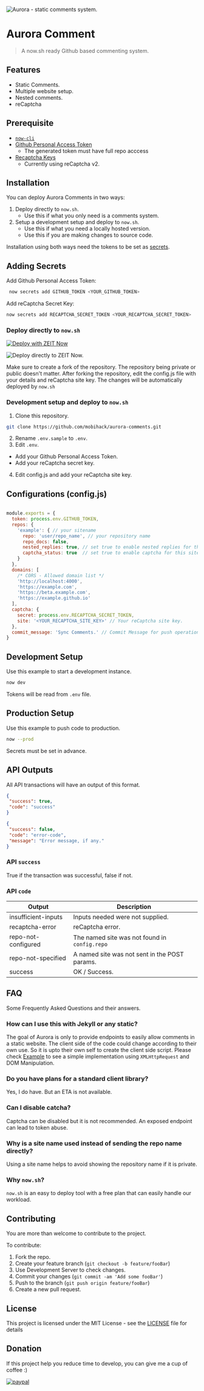 ![Aurora - static comments system.](docs/assets/images/banner.png)

# Aurora Comment

> A now.sh ready Github based commenting system.

## Features
 - Static Comments.
 - Multiple website setup.
 - Nested comments.
 - reCaptcha

## Prerequisite

 - [`now-cli`](https://zeit.co/download)
 - [Github Personal Access Token](https://github.com/settings/tokens)
    - The generated token must have full repo acccess
 - [Recaptcha Keys](https://www.google.com/recaptcha/)
    - Currently using reCaptcha v2.

## Installation

You can deploy Aurora Comments in two ways:
 1) Deploy directly to `now.sh`.
    - Use this if what you only need is a comments system. 
 2) Setup a development setup and deploy to `now.sh`.
    - Use this if what you need a locally hosted version.
    - Use this if you are making changes to source code.
  
Installation using both ways need the tokens to be set as [secrets](https://zeit.co/docs/v2/environment-variables-and-secrets).

## Adding Secrets

Add Github Personal Access Token:
```sh
 now secrets add GITHUB_TOKEN <YOUR_GITHUB_TOKEN>
 ```
Add reCaptcha Secret Key:
 ```sh
 now secrets add RECAPTCHA_SECRET_TOKEN <YOUR_RECAPTCHA_SECRET_TOKEN>
 ```

### Deploy directly to `now.sh`

[![Deploy with ZEIT Now](https://zeit.co/button)](https://zeit.co/new/project?template=https://github.com/mobihack/aurora-comments/)

![Deploy directly to ZEIT Now.](docs/assets/images/now-deploy.gif)

Make sure to create a fork of the repository. The repository being private or public doesn't matter. After forking the repository, edit the config.js file with your details and reCaptcha site key. The changes will be automatically deployed by `now.sh`


### Development setup and deploy to `now.sh`

1) Clone this repository.

 ```sh
 git clone https://github.com/mobihack/aurora-comments.git
 ```

2) Rename `.env.sample` to `.env`.
3) Edit `.env`.
 - Add your Github Personal Access Token.
 - Add your reCaptcha secret key.
 4) Edit config.js and add your reCaptcha site key.

## Configurations (config.js)
```js

module.exports = {
  token: process.env.GITHUB_TOKEN,
  repos: {
    'example': { // your sitename
      repo: 'user/repo_name', // your repository name
      repo_docs: false,
      nested_replies: true, // set true to enable nested replies for this site
      captcha_status: true  // set true to enable captcha for this site
    }
  },
  domains: [
    /* CORS - Allowed domain list */
    'http://localhost:4000',
    'https://example.com',
    'https://beta.example.com',
    'https://example.github.io'
  ],
  captcha: {
    secret: process.env.RECAPTCHA_SECRET_TOKEN,
    site: '<YOUR_RECAPTCHA_SITE_KEY>' // Your reCaptcha site key.
  },
  commit_message: 'Sync Comments.' // Commit Message for push operation.
}

```

## Development Setup

Use this example to start a development instance.

```sh
now dev
```

Tokens will be read from `.env` file.

## Production Setup

Use this example to push code to production.

```sh
now --prod
```

Secrets must be set in advance.

## API Outputs

All API transactions will have an output of this format.

```json
{
 "success": true,
 "code": "success"
}
```
```json
{
 "success": false,
 "code": "error-code",
 "message": "Error message, if any."
}
```
### API `success`

True if the transaction was successful, false if not.

### API `code`
| Output               | Description                                    |
| -------------------- | ---------------------------------------------- |
| insufficient-inputs  | Inputs needed were not supplied.               |
| recaptcha-error      | reCaptcha error.                               |
| repo-not-configured  | The named site was not found in `config.repo`  |
| repo-not-specified   | A named site was not sent in the POST params.  |
| success              | OK / Success.                                  |

## FAQ
Some Frequently Asked Questions and their answers.

### How can I use this with Jekyll or any static?
The goal of Aurora is only to provide endpoints to easily allow comments in a static website. The client side of the code could change according to their own use. So it is upto their own self to create the client side script. Please check [Example](./docs/_include/comments.html) to see a simple implementation using `XMLHttpRequest` and DOM Manipulation.

### Do you have plans for a standard client library?
Yes, I do have. But an ETA is not available.

### Can I disable catcha?
Captcha can be disabled but it is not recommended. An exposed endpoint can lead to token abuse.

### Why is a site name used instead of sending the repo name directly?
Using a site name helps to avoid showing the repository name if it is private.

### Why `now.sh`?
`now.sh` is an easy to deploy tool with a free plan that can easily handle our workload.

## Contributing

You are more than welcome to contribute to the project.

To contribute:

1. Fork the repo.
2. Create your feature branch (`git checkout -b feature/fooBar`)
3. Use Development Server to check changes.
3. Commit your changes (`git commit -am 'Add some fooBar'`)
4. Push to the branch (`git push origin feature/fooBar`)
5. Create a new pull request.

## License

This project is licensed under the MIT License - see the [LICENSE](LICENSE) file for details

## Donation
If this project help you reduce time to develop, you can give me a cup of coffee :) 

[![paypal](https://www.paypalobjects.com/en_US/i/btn/btn_donateCC_LG.gif)](https://www.paypal.com/cgi-bin/webscr?cmd=_s-xclick&hosted_button_id=EKLDUBPHHLRE4&source=url)

